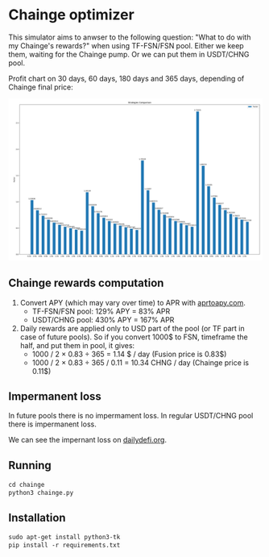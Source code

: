 # Chainge optimizer

This simulator aims to anwser to the following question: "What to do with my Chainge's rewards?" when using TF-FSN/FSN pool.
Either we keep them, waiting for the Chainge pump.
Or we can put them in USDT/CHNG pool.

Profit chart on 30 days, 60 days, 180 days and 365 days, depending of Chainge final price:

![Profit resuts!](https://raw.githubusercontent.com/frossigneux/chainge-optimizer/master/output/figure.png "Profit")


## Chainge rewards computation

1. Convert APY (which may vary over time) to APR with [aprtoapy.com](https://www.aprtoapy.com/).
    - TF-FSN/FSN pool: 129% APY = 83% APR
    - USDT/CHNG pool:  430% APY = 167% APR
2. Daily rewards are applied only to USD part of the pool (or TF part in case of future pools). So if you convert 1000$ to FSN, timeframe the half, and put them in pool, it gives:
    - 1000 / 2 × 0.83 ÷ 365 = 1.14 $ / day (Fusion price is 0.83$)
    - 1000 / 2 × 0.83 ÷ 365 / 0.11 = 10.34 CHNG / day (Chainge price is 0.11$)


## Impermanent loss

In future pools there is no impermament loss.
In regular USDT/CHNG pool there is impermanent loss.

We can see the impernant loss on [dailydefi.org](https://dailydefi.org/tools/impermanent-loss-calculator/).


## Running

    cd chainge
    python3 chainge.py


## Installation

    sudo apt-get install python3-tk
    pip install -r requirements.txt
